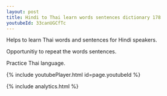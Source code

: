 ```yaml
---
layout: post
title: Hindi to Thai learn words sentences dictionary 178 
youtubeId: 33canUGCfTc
---
```

 
 
Helps to learn Thai words and sentences for Hindi speakers.

Opportunitiy to repeat the words sentences. 

Practice Thai language. 
 
{% include youtubePlayer.html id=page.youtubeId %}
 
 
{% include analytics.html %}